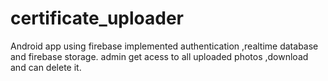 # certificate_uploader
Android app using firebase implemented authentication ,realtime database and firebase storage.
admin get acess to all uploaded photos ,download and can delete it. 
